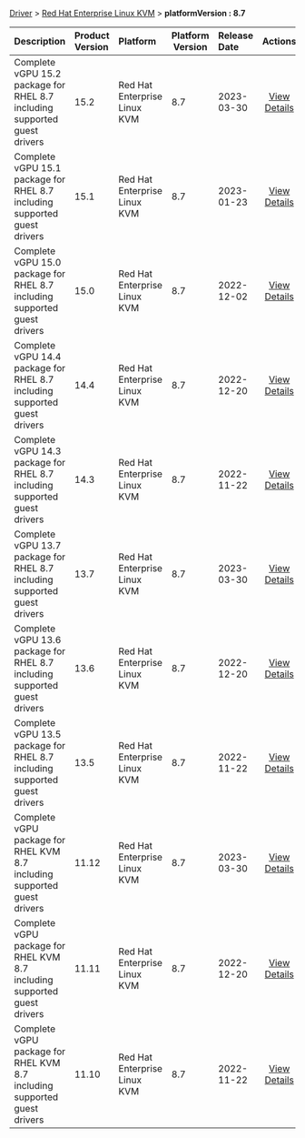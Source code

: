 
[Driver](/README.md)  >  [Red Hat Enterprise Linux KVM](/index/Driver/Red_Hat_Enterprise_Linux_KVM.md)  >  **platformVersion : 8.7**



| Description            | Product Version    | Platform                | Platform Version           | Release Date           |             Actions              |
| ---------------------- | :----------------- | :---------------------- | -------------------------- | :--------------------- | :------------------------------: |
| Complete vGPU 15.2 package for RHEL 8.7 including supported guest drivers | 15.2 | Red Hat Enterprise Linux KVM | 8.7 | 2023-03-30 | [View Details](/details/f9a360_Complete_vGPU_15.2_package_for_RHEL_8.7_including_supported_guest_drivers.md) |
| Complete vGPU 15.1 package for RHEL 8.7 including supported guest drivers | 15.1 | Red Hat Enterprise Linux KVM | 8.7 | 2023-01-23 | [View Details](/details/9e134b_Complete_vGPU_15.1_package_for_RHEL_8.7_including_supported_guest_drivers.md) |
| Complete vGPU 15.0 package for RHEL 8.7 including supported guest drivers | 15.0 | Red Hat Enterprise Linux KVM | 8.7 | 2022-12-02 | [View Details](/details/8a19a1_Complete_vGPU_15.0_package_for_RHEL_8.7_including_supported_guest_drivers.md) |
| Complete vGPU 14.4 package for RHEL 8.7 including supported guest drivers | 14.4 | Red Hat Enterprise Linux KVM | 8.7 | 2022-12-20 | [View Details](/details/0bb6c5_Complete_vGPU_14.4_package_for_RHEL_8.7_including_supported_guest_drivers.md) |
| Complete vGPU 14.3 package for RHEL 8.7 including supported guest drivers | 14.3 | Red Hat Enterprise Linux KVM | 8.7 | 2022-11-22 | [View Details](/details/eefa9e_Complete_vGPU_14.3_package_for_RHEL_8.7_including_supported_guest_drivers.md) |
| Complete vGPU 13.7 package for RHEL 8.7 including supported guest drivers | 13.7 | Red Hat Enterprise Linux KVM | 8.7 | 2023-03-30 | [View Details](/details/f43ab0_Complete_vGPU_13.7_package_for_RHEL_8.7_including_supported_guest_drivers.md) |
| Complete vGPU 13.6 package for RHEL 8.7 including supported guest drivers | 13.6 | Red Hat Enterprise Linux KVM | 8.7 | 2022-12-20 | [View Details](/details/1f1e5c_Complete_vGPU_13.6_package_for_RHEL_8.7_including_supported_guest_drivers.md) |
| Complete vGPU 13.5 package for RHEL 8.7 including supported guest drivers | 13.5 | Red Hat Enterprise Linux KVM | 8.7 | 2022-11-22 | [View Details](/details/ae4486_Complete_vGPU_13.5_package_for_RHEL_8.7_including_supported_guest_drivers.md) |
| Complete vGPU package for RHEL KVM 8.7 including supported guest drivers | 11.12 | Red Hat Enterprise Linux KVM | 8.7 | 2023-03-30 | [View Details](/details/fad1f8_Complete_vGPU_package_for_RHEL_KVM_8.7_including_supported_guest_drivers.md) |
| Complete vGPU package for RHEL KVM 8.7 including supported guest drivers | 11.11 | Red Hat Enterprise Linux KVM | 8.7 | 2022-12-20 | [View Details](/details/0019b2_Complete_vGPU_package_for_RHEL_KVM_8.7_including_supported_guest_drivers.md) |
| Complete vGPU package for RHEL KVM 8.7 including supported guest drivers | 11.10 | Red Hat Enterprise Linux KVM | 8.7 | 2022-11-22 | [View Details](/details/21e6bb_Complete_vGPU_package_for_RHEL_KVM_8.7_including_supported_guest_drivers.md) |
